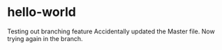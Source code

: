 # hello-world
Testing out branching feature
Accidentally updated the Master file. Now trying again in the branch.
